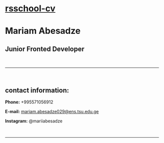 # [rsschool-cv](https://github.com/Mariamabesadze)
# Mariam Abesadze
## Junior Fronted Developer
<br/>
<hr/>
<br/>

## contact information:

**Phone:** +995571056912

**E-mail:** mariam.abesadze029@ens.tsu.edu.ge

**Instagram:** @mariiabesadze

<br/>
<hr/>